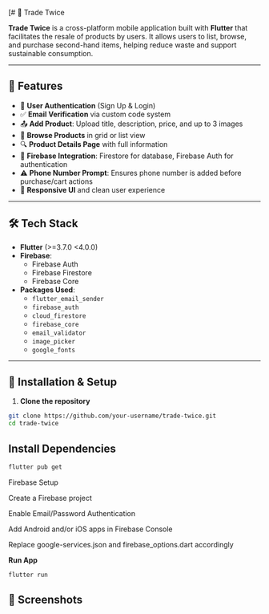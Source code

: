 [# 📱 Trade Twice

**Trade Twice** is a cross-platform mobile application built with **Flutter** that facilitates the resale of products by users. It allows users to list, browse, and purchase second-hand items, helping reduce waste and support sustainable consumption.

---

## 🚀 Features

- 🧾 **User Authentication** (Sign Up & Login)
- ✅ **Email Verification** via custom code system
- 📤 **Add Product**: Upload title, description, price, and up to 3 images
- 🛒 **Browse Products** in grid or list view
- 🔍 **Product Details Page** with full information
- 📁 **Firebase Integration**: Firestore for database, Firebase Auth for authentication
- ⚠️ **Phone Number Prompt**: Ensures phone number is added before purchase/cart actions
- 📱 **Responsive UI** and clean user experience

---

## 🛠️ Tech Stack

- **Flutter** (>=3.7.0 <4.0.0)
- **Firebase**:
  - Firebase Auth
  - Firebase Firestore
  - Firebase Core
- **Packages Used**:
  - `flutter_email_sender`
  - `firebase_auth`
  - `cloud_firestore`
  - `firebase_core`
  - `email_validator`
  - `image_picker`
  - `google_fonts`

---

## 🔧 Installation & Setup

1. **Clone the repository**

```bash
git clone https://github.com/your-username/trade-twice.git
cd trade-twice
```
## Install Dependencies
```bash
flutter pub get
```
Firebase Setup

Create a Firebase project

Enable Email/Password Authentication

Add Android and/or iOS apps in Firebase Console

Replace google-services.json and firebase_options.dart accordingly

**Run App**
```bash
flutter run
```
## 📸 Screenshots
